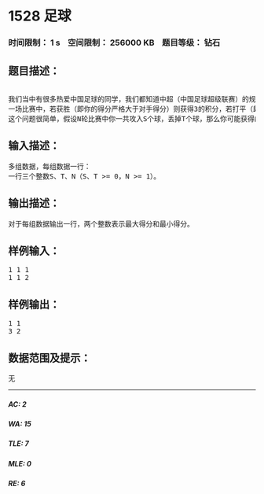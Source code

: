 # 1528 足球   
### 时间限制： 1 s&nbsp;&nbsp;&nbsp;&nbsp;空间限制： 256000 KB&nbsp;&nbsp;&nbsp;&nbsp;题目等级： 钻石  
## 题目描述：  

<pre>
 
我们当中有很多热爱中国足球的同学，我们都知道中超（中国足球超级联赛）的规则：
一场比赛中，若获胜（即你的得分严格大于对手得分）则获得3的积分，若打平（即你的得分等于对手得分）则获得1分，若失败（即你的得分严格小于对手得分）获得0积分。
这个问题很简单，假设N轮比赛中你一共攻入S个球，丢掉T个球，那么你可能获得的最大得分和最小得分是多少？
</pre>
  
  
## 输入描述：  

<pre>
多组数据，每组数据一行：
一行三个整数S、T、N（S、T >= 0，N >= 1）。
</pre>
  
  
## 输出描述：  

<pre>
对于每组数据输出一行，两个整数表示最大得分和最小得分。
</pre>
  
  
## 样例输入：  

<pre>
1 1 1
1 1 2
</pre>
  
  
## 样例输出：  

<pre>
1 1
3 2
</pre>
  
  
## 数据范围及提示：  

<pre>
无
</pre>
  
  
***  

##### AC: 2  
##### WA: 15  
##### TLE: 7  
##### MLE: 0  
##### RE: 6  
